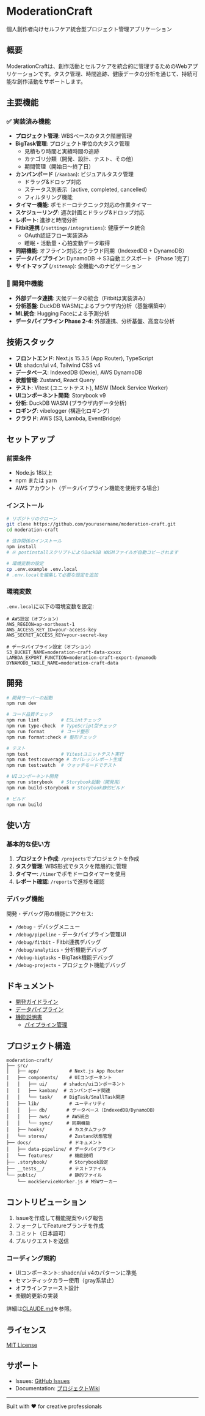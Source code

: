 # ModerationCraft

個人創作者向けセルフケア統合型プロジェクト管理アプリケーション

## 概要

ModerationCraftは、創作活動とセルフケアを統合的に管理するためのWebアプリケーションです。タスク管理、時間追跡、健康データの分析を通じて、持続可能な創作活動をサポートします。

## 主要機能

### ✅ 実装済み機能

- **プロジェクト管理**: WBSベースのタスク階層管理
- **BigTask管理**: プロジェクト単位の大タスク管理
  - 見積もり時間と実績時間の追跡
  - カテゴリ分類（開発、設計、テスト、その他）
  - 期間管理（開始日〜終了日）
- **カンバンボード** (`/kanban`): ビジュアルタスク管理
  - ドラッグ&ドロップ対応
  - ステータス別表示（active, completed, cancelled）
  - フィルタリング機能
- **タイマー機能**: ポモドーロテクニック対応の作業タイマー
- **スケジューリング**: 週次計画とドラッグ&ドロップ対応
- **レポート**: 進捗と時間分析
- **Fitbit連携** (`/settings/integrations`): 健康データ統合
  - OAuth認証フロー実装済み
  - 睡眠・活動量・心拍変動データ取得
- **同期機能**: オフライン対応とクラウド同期（IndexedDB + DynamoDB）
- **データパイプライン**: DynamoDB → S3自動エクスポート（Phase 1完了）
- **サイトマップ** (`/sitemap`): 全機能へのナビゲーション

### 🔄 開発中機能

- **外部データ連携**: 天候データの統合（Fitbitは実装済み）
- **分析基盤**: DuckDB WASMによるブラウザ内分析（基盤構築中）
- **ML統合**: Hugging Faceによる予測分析
- **データパイプライン Phase 2-4**: 外部連携、分析基盤、高度な分析

## 技術スタック

- **フロントエンド**: Next.js 15.3.5 (App Router), TypeScript
- **UI**: shadcn/ui v4, Tailwind CSS v4
- **データベース**: IndexedDB (Dexie), AWS DynamoDB
- **状態管理**: Zustand, React Query
- **テスト**: Vitest (ユニットテスト), MSW (Mock Service Worker)
- **UIコンポーネント開発**: Storybook v9
- **分析**: DuckDB WASM (ブラウザ内データ分析)
- **ロギング**: vibelogger (構造化ロギング)
- **クラウド**: AWS (S3, Lambda, EventBridge)

## セットアップ

### 前提条件

- Node.js 18以上
- npm または yarn
- AWS アカウント（データパイプライン機能を使用する場合）

### インストール

```bash
# リポジトリのクローン
git clone https://github.com/yourusername/moderation-craft.git
cd moderation-craft

# 依存関係のインストール
npm install
# ※ postinstallスクリプトによりDuckDB WASMファイルが自動コピーされます

# 環境変数の設定
cp .env.example .env.local
# .env.localを編集して必要な設定を追加
```

### 環境変数

`.env.local`に以下の環境変数を設定:

```env
# AWS設定（オプション）
AWS_REGION=ap-northeast-1
AWS_ACCESS_KEY_ID=your-access-key
AWS_SECRET_ACCESS_KEY=your-secret-key

# データパイプライン設定（オプション）
S3_BUCKET_NAME=moderation-craft-data-xxxxx
LAMBDA_EXPORT_FUNCTION=moderation-craft-export-dynamodb
DYNAMODB_TABLE_NAME=moderation-craft-data
```

## 開発

```bash
# 開発サーバーの起動
npm run dev

# コード品質チェック
npm run lint        # ESLintチェック
npm run type-check  # TypeScript型チェック
npm run format      # コード整形
npm run format:check # 整形チェック

# テスト
npm test            # Vitestユニットテスト実行
npm run test:coverage # カバレッジレポート生成
npm run test:watch  # ウォッチモードでテスト

# UIコンポーネント開発
npm run storybook   # Storybook起動（開発用）
npm run build-storybook # Storybook静的ビルド

# ビルド
npm run build
```

## 使い方

### 基本的な使い方

1. **プロジェクト作成**: `/projects`でプロジェクトを作成
2. **タスク管理**: WBS形式でタスクを階層的に管理
3. **タイマー**: `/timer`でポモドーロタイマーを使用
4. **レポート確認**: `/reports`で進捗を確認

### デバッグ機能

開発・デバッグ用の機能にアクセス:

- `/debug` - デバッグメニュー
- `/debug/pipeline` - データパイプライン管理UI
- `/debug/fitbit` - Fitbit連携デバッグ
- `/debug/analytics` - 分析機能デバッグ
- `/debug-bigtasks` - BigTask機能デバッグ
- `/debug-projects` - プロジェクト機能デバッグ

## ドキュメント

- [開発ガイドライン](./CLAUDE.md)
- [データパイプライン](./docs/data-pipeline/README.md)
- [機能説明書](./docs/features/)
  - [パイプライン管理](./docs/features/pipeline-management.md)

## プロジェクト構造

```
moderation-craft/
├── src/
│   ├── app/           # Next.js App Router
│   ├── components/    # UIコンポーネント
│   │   ├── ui/      # shadcn/uiコンポーネント
│   │   ├── kanban/  # カンバンボード関連
│   │   └── task/    # BigTask/SmallTask関連
│   ├── lib/           # ユーティリティ
│   │   ├── db/       # データベース（IndexedDB/DynamoDB）
│   │   ├── aws/      # AWS統合
│   │   └── sync/     # 同期機能
│   ├── hooks/         # カスタムフック
│   └── stores/        # Zustand状態管理
├── docs/              # ドキュメント
│   ├── data-pipeline/ # データパイプライン
│   └── features/      # 機能説明
├── .storybook/        # Storybook設定
├── __tests__/         # テストファイル
└── public/            # 静的ファイル
    └── mockServiceWorker.js # MSWワーカー
```

## コントリビューション

1. Issueを作成して機能提案やバグ報告
2. フォークしてFeatureブランチを作成
3. コミット（日本語可）
4. プルリクエストを送信

### コーディング規約

- UIコンポーネント: shadcn/ui v4のパターンに準拠
- セマンティックカラー使用（gray系禁止）
- オフラインファースト設計
- 楽観的更新の実装

詳細は[CLAUDE.md](./CLAUDE.md)を参照。

## ライセンス

[MIT License](./LICENSE)

## サポート

- Issues: [GitHub Issues](https://github.com/yourusername/moderation-craft/issues)
- Documentation: [プロジェクトWiki](https://github.com/yourusername/moderation-craft/wiki)

---

Built with ❤️ for creative professionals